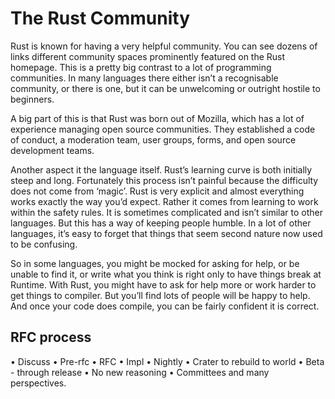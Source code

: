 # The Rust Community
Rust is known for having a very helpful community. You can see dozens of links different community spaces prominently featured on the Rust homepage. This is a pretty big contrast to a lot of programming communities. In many languages there either isn’t a recognisable community, or there is one, but it can be unwelcoming or outright hostile to beginners. 

A big part of this is that Rust was born out of Mozilla, which has a lot of experience managing open source communities. They established a code of conduct, a moderation team, user groups, forms, and open source development teams. 

Another aspect it the language itself. Rust’s learning curve is both initially steep and long. Fortunately this process isn’t painful because the difficulty does not come from ‘magic’. Rust is very explicit and almost everything works exactly the way you’d expect. Rather it comes from learning to work within the safety rules. It is sometimes complicated and isn’t similar to other languages. But this has a way of keeping people humble. In a lot of other languages, it’s easy to forget that things that seem second nature now used to be confusing. 

So in some languages, you might be mocked for asking for help, or be unable to find it, or write what you think is right only to have things break at Runtime. With Rust, you might have to ask for help more or work harder to get things to compiler. But you’ll find lots of people will be happy to help. And once your code does compile, you can be fairly confident it is correct.
## RFC process
  • Discuss
  • Pre-rfc
  • RFC
  • Impl
  • Nightly
  • Crater to rebuild to world
  • Beta - through release
  • No new reasoning
  • Committees and many perspectives. 
